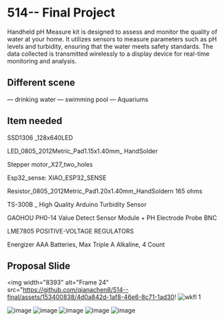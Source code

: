 # 514-- Final Project

Handheld pH Measure kit is designed to assess and monitor the quality of water at your home. It utilizes sensors to measure parameters such as pH levels and turbidity, ensuring that the water meets safety standards. The data collected is transmitted wirelessly to a display device for real-time monitoring and analysis.

## Different scene
— drinking water
— swimming pool
— Aquariums

## Item needed
SSD1306 _128x640LED

LED_0805_2012Metric_Pad1.15x1.40mm_ HandSolder

Stepper motor_X27_two_holes

Esp32_sense: XIAO_ESP32_SENSE

Resistor_0805_2012Metric_Pad1.20x1.40mm_HandSoldern 165 ohms

TS-300B _ High Quality Arduino Turbidity Sensor

GAOHOU PH0-14 Value Detect Sensor Module + PH Electrode Probe BNC 

LME7805 POSITIVE-VOLTAGE REGULATORS

Energizer AAA Batteries, Max Triple A Alkaline, 4 Count

## Proposal Slide
<img width="8393" alt="Frame 24" src="https://github.com/qianachen8/514--final/assets/153400838/4d0a842d-1af8-46e6-8c71-1ad30!
![wkfl 1](https://github.com/qianachen8/514--final/assets/153400838/965e36b2-a7d3-4618-927b-9f6f2992152a)

![image](https://github.com/qianachen8/514--final/assets/153400838/c7cdc15d-c16f-47b7-be1b-850e048bf541)
![image](https://github.com/qianachen8/514--final/assets/153400838/842e39c0-8217-47cf-a41c-fe935436c47b)
![image](https://github.com/qianachen8/514--final/assets/153400838/ced0c419-38f7-48a4-a523-f04a4040ba73)
![image](https://github.com/qianachen8/514--final/assets/153400838/4cbdaf34-6bbd-4359-94b8-fd1d8c89ad04)
![image](https://github.com/qianachen8/514--final/assets/153400838/fd4d647c-249d-4cb9-bede-ae9e168beab0)

